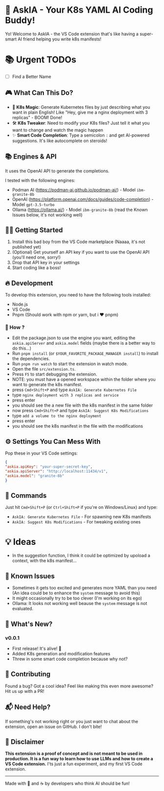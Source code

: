 # 🤖 AskIA - Your K8s YAML AI Coding Buddy!

Yo! Welcome to AskIA - the VS Code extension that's like having a super-smart AI friend helping you write k8s manifests! 

# 📚 Urgent TODOs

- [ ] Find a Better Name

## 🎮 What Can This Do?

- 🚀 **K8s Magic**: Generate Kubernetes files by just describing what you want in plain English! Like "Hey, give me a nginx deployment with 3 replicas" - BOOM! Done!
- 🛠️ **K8s Tweaker**: Need to modify your K8s files? Just tell it what you want to change and watch the magic happen
- ✨ **Smart Code Completion**: Type a semicolon `:` and get AI-powered suggestions. It's like autocomplete on steroids!


## 📚 Engines & API

It uses the OpenAI API to generate the completions.

I tested with the following engines:
 - Podman AI (https://podman-ai.github.io/podman-ai/) - Model `ibm-granite-8b`
 - OpenAI (https://platform.openai.com/docs/guides/code-completion) - Model `gpt-3.5-turbo`
 - Ollama (https://ollama.ai/) - Model `ibm-granite-8b` (read the Known Issues below, it's not working well)


## 🏃‍♂️ Getting Started

1. Install this bad boy from the VS Code marketplace (Naaaa, it's not published yet)
2. (Optional) Get yourself an API key if you want to use the OpenAI API (you'll need one, sorry!)
3. Drop that API key in your settings
4. Start coding like a boss! 

## 🔥 Development

To develop this extension, you need to have the following tools installed:
 - Node.js
 - VS Code
 - Pnpm (Should work with npm or yarn, but i ♥ pnpm)

### 🫡 How ?
 - Edit the package.json to use the engine you want, editing the `askia.apiServer` and `askia.model` fields (maybe there is a better way to do this...)
 - Run `pnpm install` (or `$YOUR_FAVORITE_PACKAGE_MANAGER install`) to install the dependencies.
 - Run `pnpm run watch` to start the extension in watch mode.
 - Open the file `src/extension.ts`.
 - Press `F5` to start debugging the extension.
 - NOTE: you must have a opened workspace within the folder where you want to generate the k8s manifest.
 - press `Cmd+Shift+P` and type `AskIA: Generate Kubernetes File`
 - type `nginx deployment with 3 replicas and service`
 - press enter
 - you should see the a new file with the k8s manifest in the same folder
 - now press `Cmd+Shift+P` and type `AskIA: Suggest K8s Modifications`
 - type `add a volume to the nginx deployment`
 - press enter
 - you should see the k8s manifest in the file with the modifications
 
## ⚙️ Settings You Can Mess With

Pop these in your VS Code settings:

```json
{
"askia.apiKey": "your-super-secret-key",
"askia.apiServer": "http://localhost:11434/v1",
"askia.model": "granite-8b"
}
```

## 🎯 Commands

Just hit `Cmd+Shift+P` (or `Ctrl+Shift+P` if you're on Windows/Linux) and type:
- `AskIA: Generate Kubernetes File` - For spawning new K8s manifests
- `AskIA: Suggest K8s Modifications` - For tweaking existing ones

# 💡 Ideas
 - In the suggestion function, I think it could be optimized by upoload a context, with the k8s manifest...

## 🐛 Known Issues

- Sometimes it gets too excited and generates more YAML than you need (An idea could be to enhance the `system` message to avoid this)
- It might occasionally try to be too clever (I'm working on its ego)
- Ollama: It looks not working well beause the `system` message is not evaluated.

## 🎉 What's New?

### v0.0.1
- First release! It's alive! 🎈
- Added K8s generation and modification features
- Threw in some smart code completion because why not?

## 🤝 Contributing

Found a bug? Got a cool idea? Feel like making this even more awesome? Hit us up with a PR! 

## 📬 Need Help?

If something's not working right or you just want to chat about the extension, open an issue on GitHub. I don't bite! 

## 📝 Disclaimer

**This extension is a proof of concept and is not meant to be used in production. It is a fun way to learn how to use LLMs and how to create a VS Code extension.** I'ts just a fun experiment, and my first VS Code extension.

---

Made with 🍕 and ☕️ by developers who think AI should be fun!

